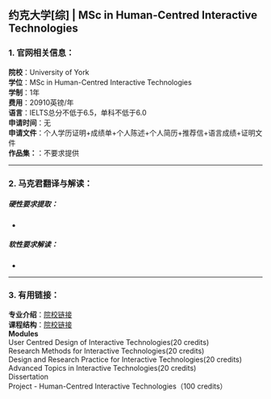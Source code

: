## 约克大学[综] | MSc in Human-Centred Interactive Technologies


### 1. 官网相关信息：

**院校**：University of York  
**学位**：MSc in Human-Centred Interactive Technologies   
**学制**：1年  
**费用**：20910英镑/年  
**语言**：IELTS总分不低于6.5，单科不低于6.0     
**申请时间**：无  
**申请文件**：个人学历证明+成绩单+个人陈述+个人简历+推荐信+语言成绩+证明文件  
**作品集：**：不要求提供   

---


### 2. 马克君翻译与解读：

##### 硬性要求提取：
- 



##### 软性要求解读：
- 


---


### 3. 有用链接：

**专业介绍**：[院校链接](https://www.york.ac.uk/study/postgraduate-taught/courses/msc-human-centred-interactive-technologies/#overview)  
**课程结构**：[院校链接](https://www.york.ac.uk/study/postgraduate-taught/courses/msc-human-centred-interactive-technologies/#content_dissertation)  
**Modules**  
User Centred Design of Interactive Technologies(20 credits)  
Research Methods for Interactive Technologies(20 credits)  
Design and Research Practice for Interactive Technologies(20 credits)  
Advanced Topics in Interactive Technologies(20 credits)  
Dissertation  
Project - Human-Centred Interactive Technologies（100 credits）  


